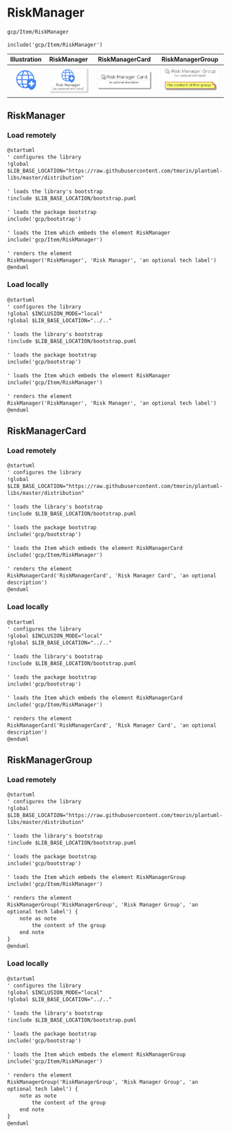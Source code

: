 # RiskManager


```text
gcp/Item/RiskManager
```

```text
include('gcp/Item/RiskManager')
```



| Illustration | RiskManager | RiskManagerCard | RiskManagerGroup |
| :---: | :---: | :---: | :---: |
| ![illustration for Illustration](../../gcp/Item/RiskManager.png) | ![illustration for RiskManager](../../gcp/Item/RiskManager.Local.png) | ![illustration for RiskManagerCard](../../gcp/Item/RiskManagerCard.Local.png) | ![illustration for RiskManagerGroup](../../gcp/Item/RiskManagerGroup.Local.png) |




## RiskManager

### Load remotely
```plantuml
@startuml
' configures the library
!global $LIB_BASE_LOCATION="https://raw.githubusercontent.com/tmorin/plantuml-libs/master/distribution"

' loads the library's bootstrap
!include $LIB_BASE_LOCATION/bootstrap.puml

' loads the package bootstrap
include('gcp/bootstrap')

' loads the Item which embeds the element RiskManager
include('gcp/Item/RiskManager')

' renders the element
RiskManager('RiskManager', 'Risk Manager', 'an optional tech label')
@enduml
```

### Load locally
```plantuml
@startuml
' configures the library
!global $INCLUSION_MODE="local"
!global $LIB_BASE_LOCATION="../.."

' loads the library's bootstrap
!include $LIB_BASE_LOCATION/bootstrap.puml

' loads the package bootstrap
include('gcp/bootstrap')

' loads the Item which embeds the element RiskManager
include('gcp/Item/RiskManager')

' renders the element
RiskManager('RiskManager', 'Risk Manager', 'an optional tech label')
@enduml
```

## RiskManagerCard

### Load remotely
```plantuml
@startuml
' configures the library
!global $LIB_BASE_LOCATION="https://raw.githubusercontent.com/tmorin/plantuml-libs/master/distribution"

' loads the library's bootstrap
!include $LIB_BASE_LOCATION/bootstrap.puml

' loads the package bootstrap
include('gcp/bootstrap')

' loads the Item which embeds the element RiskManagerCard
include('gcp/Item/RiskManager')

' renders the element
RiskManagerCard('RiskManagerCard', 'Risk Manager Card', 'an optional description')
@enduml
```

### Load locally
```plantuml
@startuml
' configures the library
!global $INCLUSION_MODE="local"
!global $LIB_BASE_LOCATION="../.."

' loads the library's bootstrap
!include $LIB_BASE_LOCATION/bootstrap.puml

' loads the package bootstrap
include('gcp/bootstrap')

' loads the Item which embeds the element RiskManagerCard
include('gcp/Item/RiskManager')

' renders the element
RiskManagerCard('RiskManagerCard', 'Risk Manager Card', 'an optional description')
@enduml
```

## RiskManagerGroup

### Load remotely
```plantuml
@startuml
' configures the library
!global $LIB_BASE_LOCATION="https://raw.githubusercontent.com/tmorin/plantuml-libs/master/distribution"

' loads the library's bootstrap
!include $LIB_BASE_LOCATION/bootstrap.puml

' loads the package bootstrap
include('gcp/bootstrap')

' loads the Item which embeds the element RiskManagerGroup
include('gcp/Item/RiskManager')

' renders the element
RiskManagerGroup('RiskManagerGroup', 'Risk Manager Group', 'an optional tech label') {
    note as note
        the content of the group
    end note
}
@enduml
```

### Load locally
```plantuml
@startuml
' configures the library
!global $INCLUSION_MODE="local"
!global $LIB_BASE_LOCATION="../.."

' loads the library's bootstrap
!include $LIB_BASE_LOCATION/bootstrap.puml

' loads the package bootstrap
include('gcp/bootstrap')

' loads the Item which embeds the element RiskManagerGroup
include('gcp/Item/RiskManager')

' renders the element
RiskManagerGroup('RiskManagerGroup', 'Risk Manager Group', 'an optional tech label') {
    note as note
        the content of the group
    end note
}
@enduml
```

